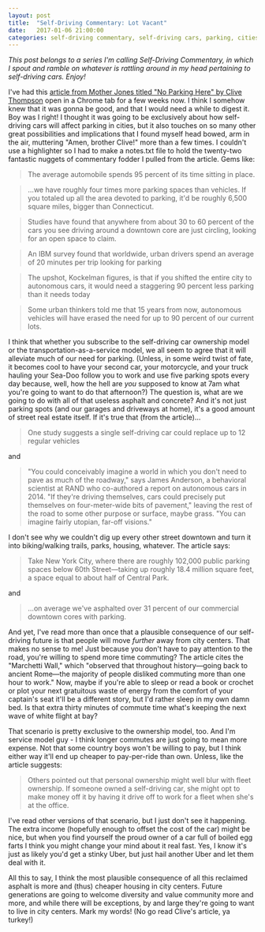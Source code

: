 ```yaml
---
layout: post
title:  "Self-Driving Commentary: Lot Vacant"
date:   2017-01-06 21:00:00 
categories: self-driving commentary, self-driving cars, parking, cities
---
```


*This post belongs to a series I'm calling Self-Driving Commentary, in which I spout and ramble on whatever is rattling around in my head pertaining to self-driving cars. Enjoy!*

I've had this [article from Mother Jones titled "No Parking Here" by Clive Thompson](http://www.motherjones.com/environment/2016/01/future-parking-self-driving-cars) open in a Chrome tab for a few weeks now. I think I somehow knew that it was gonna be good, and that I would need a while to digest it. Boy was I right! I thought it was going to be exclusively about how self-driving cars will affect parking in cities, but it also touches on so many other great possibilities and implications that I found myself head bowed, arm in the air, muttering "Amen, brother Clive!" more than a few times. I couldn't use a highlighter so I had to make a notes.txt file to hold the twenty-two fantastic nuggets of commentary fodder I pulled from the article. Gems like:

> The average automobile spends 95 percent of its time sitting in place.

> ...we have roughly four times more parking spaces than vehicles. If you totaled up all the area devoted to parking, it'd be roughly 6,500 square miles, bigger than Connecticut.

> Studies have found that anywhere from about 30 to 60 percent of the cars you see driving around a downtown core are just circling, looking for an open space to claim.

> An IBM survey found that worldwide, urban drivers spend an average of 20 minutes per trip looking for parking

> The upshot, Kockelman figures, is that if you shifted the entire city to autonomous cars, it would need a staggering 90 percent less parking than it needs today

> Some urban thinkers told me that 15 years from now, autonomous vehicles will have erased the need for up to 90 percent of our current lots. 

I think that whether you subscribe to the self-driving car ownership model or the transportation-as-a-service model, we all seem to agree that it will alleviate much of our need for parking. (Unless, in some weird twist of fate, it becomes cool to have your second car, your motorcycle, and your truck hauling your Sea-Doo follow you to work and use five parking spots every day because, well, how the hell are *you* supposed to know at 7am what you're going to want to do that afternoon?) The question is, what are we going to do with all of that useless asphalt and concrete? And it's not just parking spots (and our garages and driveways at home), it's a good amount of street real estate itself. If it's true that (from the article)...

> One study suggests a single self-driving car could replace up to 12 regular vehicles

and

> "You could conceivably imagine a world in which you don't need to pave as much of the roadway," says James Anderson, a behavioral scientist at RAND who co-authored a report on autonomous cars in 2014. "If they're driving themselves, cars could precisely put themselves on four-meter-wide bits of pavement," leaving the rest of the road to some other purpose or surface, maybe grass. "You can imagine fairly utopian, far-off visions."

I don't see why we couldn't dig up every other street downtown and turn it into biking/walking trails, parks, housing, whatever. The article says:

> Take New York City, where there are roughly 102,000 public parking spaces below 60th Street—taking up roughly 18.4 million square feet, a space equal to about half of Central Park.

and

> ...on average we've asphalted over 31 percent of our commercial downtown cores with parking.

And yet, I've read more than once that a plausible consequence of our self-driving future is that people will move *further* away from city centers. That makes no sense to me! Just because you don't have to pay attention to the road, you're willing to spend more time commuting? The article cites the "Marchetti Wall," which "observed that throughout history—going back to ancient Rome—the majority of people disliked commuting more than one hour to work." Now, maybe if you're able to sleep or read a book or crochet or plot your next gratuitous waste of energy from the comfort of your captain's seat it'll be a different story, but I'd rather sleep in my own damn bed. Is that extra thirty minutes of commute time what's keeping the next wave of white flight at bay?

That scenario is pretty exclusive to the ownership model, too. And I'm service model guy - I think longer commutes are just going to mean more expense. Not that some country boys won't be willing to pay, but I think either way it'll end up cheaper to pay-per-ride than own. Unless, like the article suggests: 

> Others pointed out that personal ownership might well blur with fleet ownership. If someone owned a self-driving car, she might opt to make money off it by having it drive off to work for a fleet when she's at the office.

I've read other versions of that scenario, but I just don't see it happening. The extra income (hopefully enough to offset the cost of the car) might be nice, but when you find yourself the proud owner of a car full of boiled egg farts I think you might change your mind about it real fast. Yes, I know it's just as likely you'd get a stinky Uber, but just hail another Uber and let them deal with it.

All this to say, I think the most plausible consequence of all this reclaimed asphalt is more and (thus) cheaper housing in city centers. Future generations are going to welcome diversity and value community more and more, and while there will be exceptions, by and large they're going to want to live in city centers. Mark my words! (No go read Clive's article, ya turkey!)
